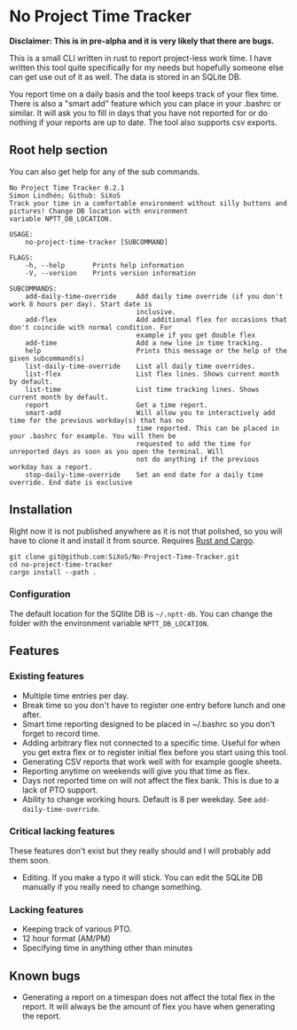 # No Project Time Tracker

**Disclaimer: This is in pre-alpha and it is very likely that there are bugs.**

This is a small CLI written in rust to report project-less work time. I have written
this tool quite specifically for my needs but hopefully someone else can get use
out of it as well. The data is stored in an SQLite DB.

You report time on a daily basis and the tool keeps track of your flex time. There
is also a "smart add" feature which you can place in your .bashrc or similar. It 
will ask you to fill in days that you have not reported for or do nothing if
your reports are up to date. The tool also supports csv exports.

## Root help section
You can also get help for any of the sub commands.
```
No Project Time Tracker 0.2.1
Simon Lindhén; Github: SiXoS
Track your time in a comfortable environment without silly buttons and pictures! Change DB location with environment
variable NPTT_DB_LOCATION.

USAGE:
    no-project-time-tracker [SUBCOMMAND]

FLAGS:
    -h, --help       Prints help information
    -V, --version    Prints version information

SUBCOMMANDS:
    add-daily-time-override     Add daily time override (if you don't work 8 hours per day). Start date is
                                inclusive.
    add-flex                    Add additional flex for occasions that don't coincide with normal condition. For
                                example if you get double flex
    add-time                    Add a new line in time tracking.
    help                        Prints this message or the help of the given subcommand(s)
    list-daily-time-override    List all daily time overrides.
    list-flex                   List flex lines. Shows current month by default.
    list-time                   List time tracking lines. Shows current month by default.
    report                      Get a time report.
    smart-add                   Will allow you to interactively add time for the previous workday(s) that has no
                                time reported. This can be placed in your .bashrc for example. You will then be
                                requested to add the time for unreported days as soon as you open the terminal. Will
                                not do anything if the previous workday has a report.
    stop-daily-time-override    Set an end date for a daily time override. End date is exclusive
```

## Installation

Right now it is not published anywhere as it is not that polished, so you will
have to clone it and install it from source. Requires [Rust and Cargo](https://www.rust-lang.org/tools/install).
```
git clone git@github.com:SiXoS/No-Project-Time-Tracker.git
cd no-project-time-tracker
cargo install --path .
```

### Configuration
The default location for the SQlite DB is `~/.nptt-db`. You can change the folder
with the environment variable `NPTT_DB_LOCATION`.

## Features

### Existing features
- Multiple time entries per day.
- Break time so you don't have to register one entry before lunch and one after.
- Smart time reporting designed to be placed in ~/.bashrc so you don't forget to record time.
- Adding arbitrary flex not connected to a specific time. Useful for when you
get extra flex or to register initial flex before you start using this tool.
- Generating CSV reports that work well with for example google sheets.
- Reporting anytime on weekends will give you that time as flex.
- Days not reported time on will not affect the flex bank. This is due to a lack of PTO support.
- Ability to change working hours. Default is 8 per weekday. See `add-daily-time-override`.

### Critical lacking features
These features don't exist but they really should and I will probably add them soon.
- Editing. If you make a typo it will stick. You can edit the SQLite DB manually if
you really need to change something. 

### Lacking features
- Keeping track of various PTO.
- 12 hour format (AM/PM)
- Specifying time in anything other than minutes

## Known bugs
- Generating a report on a timespan does not affect the total flex in the report.
It will always be the amount of flex you have when generating the report.
